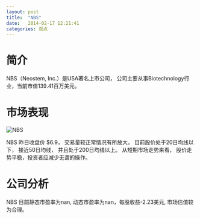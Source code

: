 ```yaml
---
layout: post
title:  "NBS"
date:   2014-02-17 12:21:41
categories: 观点
---
```


# 简介
NBS（Neostem, Inc.）是USA著名上市公司，
公司主要从事Biotechnology行业，当前市值139.41百万美元。

# 市场表现

![NBS](http://finviz.com/chart.ashx?t=NBS&ty=c&ta=1&p=d&s=l)

NBS 昨日收盘价 $6.9，
交易量较正常情况有所放大。
目前股价处于20日均线以下，
接近50日均线，
并且处于200日均线以上。
从短期市场走势来看，
股价走势平稳，投资者应减少无谓的操作。

# 公司分析
NBS 目前静态市盈率为nan, 动态市盈率为nan，每股收益-2.23美元,
市场估值较为合理。

